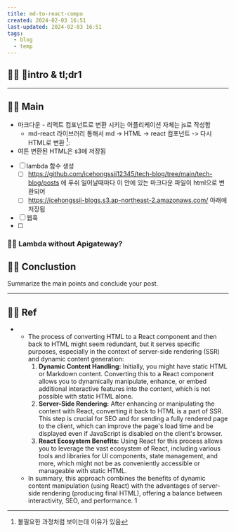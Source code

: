 ```yaml
---
title: md-to-react-compo
created: 2024-02-03 16:51
last-updated: 2024-02-03 16:51
tags:
  - blog
  - temp
---
```


## 👯‍♂️ intro & tl;dr1



--- 

## 👯‍♂️ Main


- 마크다운 - 리액트 컴포넌트로 변환 시키는 어플리케이션 자체는 js로 작성함 
	- md-react 라이브러리 통해서  md -> HTML -> react 컴포넌트 -> 다시 HTML로 변환 [^1]:  
- 여튼 변환된 HTML은 s3에 저장됨


- [ ] lambda 함수 생성
	- [ ] https://github.com/icehongssii12345/tech-blog/tree/main/tech-blog/posts 에 푸쉬 일어날때마다 이 안에 있는 마크다운 파일이 html으로 변환되어 
	- [ ] https://icehongssii-blogs.s3.ap-northeast-2.amazonaws.com/ 아래에 저장됨
- [ ] 웹훅 
- [ ] 
### 👯‍♂️ Lambda without Apigateway?



## 👯‍♂️ Conclustion

Summarize the main points and conclude your post.

--- 

## 👯‍♂️ Ref

- [^1]: 불필요한 과정처럼 보이는데 이유가 있음 
	- The process of converting HTML to a React component and then back to HTML might seem redundant, but it serves specific purposes, especially in the context of server-side rendering (SSR) and dynamic content generation:
		 1. **Dynamic Content Handling:** Initially, you might have static HTML or Markdown content. Converting this to a React component allows you to dynamically manipulate, enhance, or embed additional interactive features into the content, which is not possible with static HTML alone.
		 2. **Server-Side Rendering:** After enhancing or manipulating the content with React, converting it back to HTML is a part of SSR. This step is crucial for SEO and for sending a fully rendered page to the client, which can improve the page's load time and be displayed even if JavaScript is disabled on the client's browser.
		 3. **React Ecosystem Benefits:** Using React for this process allows you to leverage the vast ecosystem of React, including various tools and libraries for UI components, state management, and more, which might not be as conveniently accessible or manageable with static HTML.
	 - In summary, this approach combines the benefits of dynamic content manipulation (using React) with the advantages of server-side rendering (producing final HTML), offering a balance between interactivity, SEO, and performance.
1


